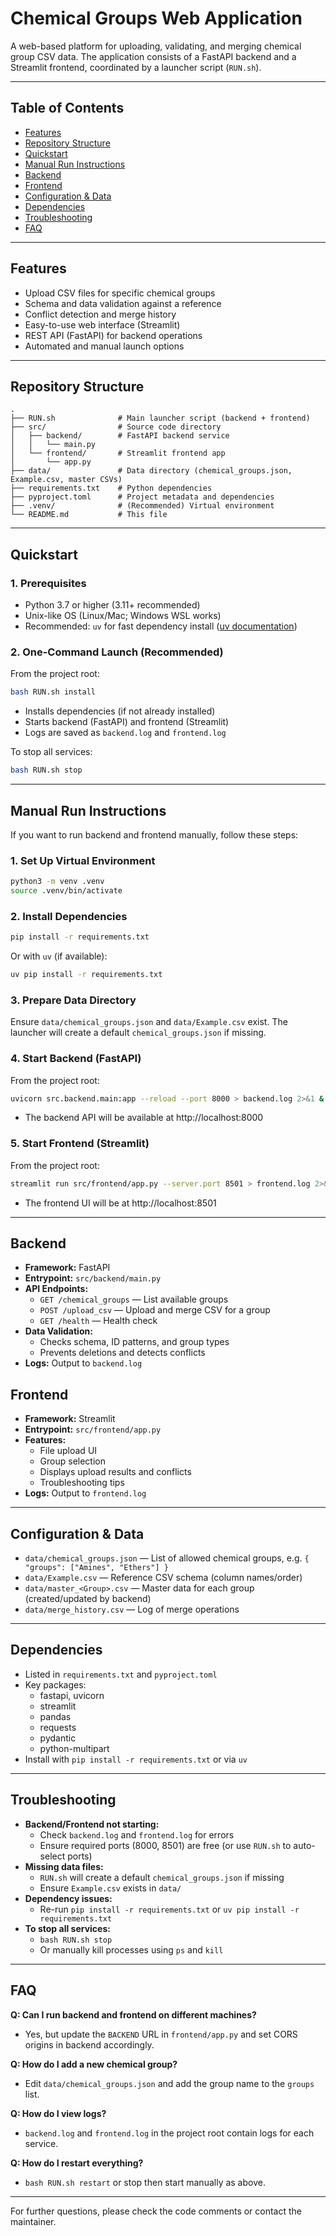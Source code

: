 # Chemical Groups Web Application

A web-based platform for uploading, validating, and merging chemical group CSV data. The application consists of a FastAPI backend and a Streamlit frontend, coordinated by a launcher script (`RUN.sh`).

---

## Table of Contents
- [Features](#features)
- [Repository Structure](#repository-structure)
- [Quickstart](#quickstart)
- [Manual Run Instructions](#manual-run-instructions)
- [Backend](#backend)
- [Frontend](#frontend)
- [Configuration & Data](#configuration--data)
- [Dependencies](#dependencies)
- [Troubleshooting](#troubleshooting)
- [FAQ](#faq)

---

## Features
- Upload CSV files for specific chemical groups
- Schema and data validation against a reference
- Conflict detection and merge history
- Easy-to-use web interface (Streamlit)
- REST API (FastAPI) for backend operations
- Automated and manual launch options

---

## Repository Structure
```
.
├── RUN.sh              # Main launcher script (backend + frontend)
├── src/                # Source code directory
│   ├── backend/        # FastAPI backend service
│   │   └── main.py
│   └── frontend/       # Streamlit frontend app
│       └── app.py
├── data/               # Data directory (chemical_groups.json, Example.csv, master CSVs)
├── requirements.txt    # Python dependencies
├── pyproject.toml      # Project metadata and dependencies
├── .venv/              # (Recommended) Virtual environment
└── README.md           # This file
```

---

## Quickstart
### 1. Prerequisites
- Python 3.7 or higher (3.11+ recommended)
- Unix-like OS (Linux/Mac; Windows WSL works)
- Recommended: `uv` for fast dependency install ([uv documentation](https://github.com/astral-sh/uv))

### 2. One-Command Launch (Recommended)
From the project root:
```bash
bash RUN.sh install
```
- Installs dependencies (if not already installed)
- Starts backend (FastAPI) and frontend (Streamlit)
- Logs are saved as `backend.log` and `frontend.log`

To stop all services:
```bash
bash RUN.sh stop
```

---

## Manual Run Instructions
If you want to run backend and frontend manually, follow these steps:

### 1. Set Up Virtual Environment
```bash
python3 -m venv .venv
source .venv/bin/activate
```

### 2. Install Dependencies
```bash
pip install -r requirements.txt
```
Or with `uv` (if available):
```bash
uv pip install -r requirements.txt
```

### 3. Prepare Data Directory
Ensure `data/chemical_groups.json` and `data/Example.csv` exist. The launcher will create a default `chemical_groups.json` if missing.

### 4. Start Backend (FastAPI)
From the project root:
```bash
uvicorn src.backend.main:app --reload --port 8000 > backend.log 2>&1 &
```
- The backend API will be available at http://localhost:8000

### 5. Start Frontend (Streamlit)
From the project root:
```bash
streamlit run src/frontend/app.py --server.port 8501 > frontend.log 2>&1 &
```
- The frontend UI will be at http://localhost:8501

---

## Backend
- **Framework:** FastAPI
- **Entrypoint:** `src/backend/main.py`
- **API Endpoints:**
    - `GET /chemical_groups` — List available groups
    - `POST /upload_csv` — Upload and merge CSV for a group
    - `GET /health` — Health check
- **Data Validation:**
    - Checks schema, ID patterns, and group types
    - Prevents deletions and detects conflicts
- **Logs:** Output to `backend.log`

## Frontend
- **Framework:** Streamlit
- **Entrypoint:** `src/frontend/app.py`
- **Features:**
    - File upload UI
    - Group selection
    - Displays upload results and conflicts
    - Troubleshooting tips
- **Logs:** Output to `frontend.log`

---

## Configuration & Data
- `data/chemical_groups.json` — List of allowed chemical groups, e.g. `{ "groups": ["Amines", "Ethers"] }`
- `data/Example.csv` — Reference CSV schema (column names/order)
- `data/master_<Group>.csv` — Master data for each group (created/updated by backend)
- `data/merge_history.csv` — Log of merge operations

---

## Dependencies
- Listed in `requirements.txt` and `pyproject.toml`
- Key packages:
    - fastapi, uvicorn
    - streamlit
    - pandas
    - requests
    - pydantic
    - python-multipart
- Install with `pip install -r requirements.txt` or via `uv`

---

## Troubleshooting
- **Backend/Frontend not starting:**
    - Check `backend.log` and `frontend.log` for errors
    - Ensure required ports (8000, 8501) are free (or use `RUN.sh` to auto-select ports)
- **Missing data files:**
    - `RUN.sh` will create a default `chemical_groups.json` if missing
    - Ensure `Example.csv` exists in `data/`
- **Dependency issues:**
    - Re-run `pip install -r requirements.txt` or `uv pip install -r requirements.txt`
- **To stop all services:**
    - `bash RUN.sh stop`
    - Or manually kill processes using `ps` and `kill`

---

## FAQ
**Q: Can I run backend and frontend on different machines?**
- Yes, but update the `BACKEND` URL in `frontend/app.py` and set CORS origins in backend accordingly.

**Q: How do I add a new chemical group?**
- Edit `data/chemical_groups.json` and add the group name to the `groups` list.

**Q: How do I view logs?**
- `backend.log` and `frontend.log` in the project root contain logs for each service.

**Q: How do I restart everything?**
- `bash RUN.sh restart` or stop then start manually as above.

---

For further questions, please check the code comments or contact the maintainer.
